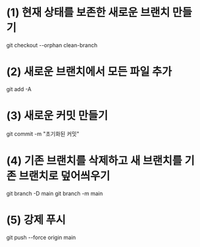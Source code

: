 # (1) 현재 상태를 보존한 새로운 브랜치 만들기
git checkout --orphan clean-branch

# (2) 새로운 브랜치에서 모든 파일 추가
git add -A

# (3) 새로운 커밋 만들기
git commit -m "초기화된 커밋"

# (4) 기존 브랜치를 삭제하고 새 브랜치를 기존 브랜치로 덮어씌우기
git branch -D main
git branch -m main

# (5) 강제 푸시
git push --force origin main
